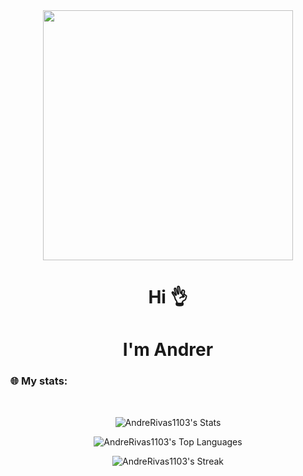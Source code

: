 <div align="center">
    <img src="https://media.giphy.com/media/kda3fxgeD0fZ0OjOYW/giphy.gif" width="400"/>
    <br>
    <h1>Hi 👌</h1>
    <h1>I'm Andrer</h2>
</div>

### 🌐 My stats: ###
<div align="center">
<br>
    
![AndreRivas1103's Stats](https://github-readme-stats.vercel.app/api?username=AndreRivas1103&theme=vue-dark&show_icons=true&hide_border=true&count_private=true)

![AndreRivas1103's Top Languages](https://github-readme-stats.vercel.app/api/top-langs/?username=AndreRivas1103&theme=vue-dark&show_icons=true&hide_border=true&layout=compact)

![AndreRivas1103's Streak](https://github-readme-streak-stats.herokuapp.com/?user=AndreRivas1103&theme=vue-dark&hide_border=true)
</div>
